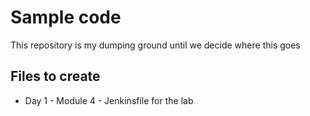 # Sample code

This repository is my dumping ground until we decide where this goes

## Files to create

* Day 1 - Module 4 - Jenkinsfile for the lab

